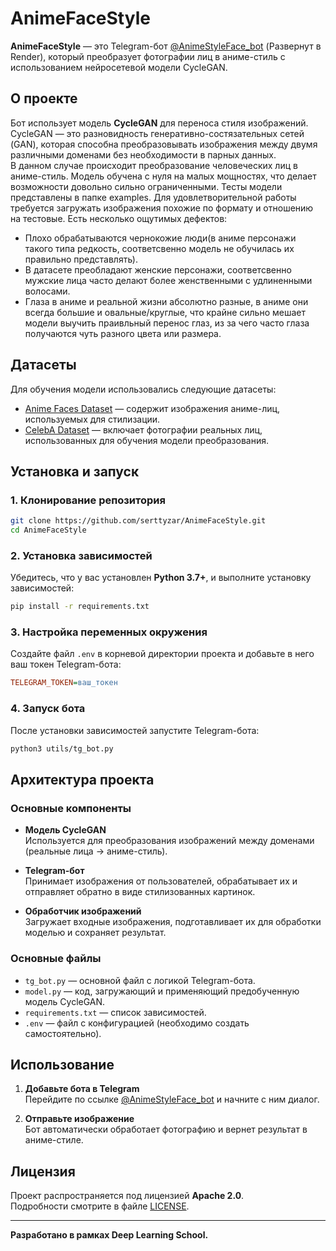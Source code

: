 # AnimeFaceStyle

**AnimeFaceStyle** — это Telegram-бот [@AnimeStyleFace_bot](https://t.me/AnimeStyleFace_bot) (Развернут в Render), который преобразует фотографии лиц в аниме-стиль с использованием нейросетевой модели CycleGAN.  


## О проекте

Бот использует модель **CycleGAN** для переноса стиля изображений.  
CycleGAN — это разновидность генеративно-состязательных сетей (GAN), которая способна преобразовывать изображения между двумя различными доменами без необходимости в парных данных.  
В данном случае происходит преобразование человеческих лиц в аниме-стиль. Модель обучена с нуля на малых мощностях, что делает возможности довольно сильно ограниченными.
Тесты модели представлены в папке examples. Для удовлетворительной работы требуется загружать изображения похожие по формату и отношению на тестовые. Есть несколько ощутимых дефектов: 
- Плохо обрабатываются чернокожие люди(в аниме персонажи такого типа редкость, соответсвенно модель не обучилась их правильно представлять).
- В датасете преобладают женские персонажи, соответсвенно мужские лица часто делают более женственными с удлиненными волосами.
- Глаза в аниме и реальной жизни абсолютно разные, в аниме они всегда большие и овальные/круглые, что крайне сильно мешает модели выучить праивльный перенос глаз, из за чего часто глаза получаются чуть разного цвета или размера.

## Датасеты

Для обучения модели использовались следующие датасеты:

- [Anime Faces Dataset](https://www.kaggle.com/datasets/soumikrakshit/anime-faces) — содержит изображения аниме-лиц, используемых для стилизации.
- [CelebA Dataset](https://www.kaggle.com/datasets/jessicali9530/celeba-dataset) — включает фотографии реальных лиц, использованных для обучения модели преобразования.

## Установка и запуск

### 1. Клонирование репозитория

```bash
git clone https://github.com/serttyzar/AnimeFaceStyle.git
cd AnimeFaceStyle
```

### 2. Установка зависимостей

Убедитесь, что у вас установлен **Python 3.7+**, и выполните установку зависимостей:

```bash
pip install -r requirements.txt
```

### 3. Настройка переменных окружения

Создайте файл `.env` в корневой директории проекта и добавьте в него ваш токен Telegram-бота:

```ini
TELEGRAM_TOKEN=ваш_токен
```

### 4. Запуск бота

После установки зависимостей запустите Telegram-бота:

```bash
python3 utils/tg_bot.py
```

## Архитектура проекта

### Основные компоненты

- **Модель CycleGAN**  
  Используется для преобразования изображений между доменами (реальные лица → аниме-стиль).

- **Telegram-бот**  
  Принимает изображения от пользователей, обрабатывает их и отправляет обратно в виде стилизованных картинок.

- **Обработчик изображений**  
  Загружает входные изображения, подготавливает их для обработки моделью и сохраняет результат.

### Основные файлы

- `tg_bot.py` — основной файл с логикой Telegram-бота.
- `model.py` — код, загружающий и применяющий предобученную модель CycleGAN.
- `requirements.txt` — список зависимостей.
- `.env` — файл с конфигурацией (необходимо создать самостоятельно).

## Использование

1. **Добавьте бота в Telegram**  
   Перейдите по ссылке [@AnimeStyleFace_bot](https://t.me/AnimeStyleFace_bot) и начните с ним диалог.

2. **Отправьте изображение**  
   Бот автоматически обработает фотографию и вернет результат в аниме-стиле.

## Лицензия

Проект распространяется под лицензией **Apache 2.0**.  
Подробности смотрите в файле [LICENSE](LICENSE).

---

**Разработано в рамках Deep Learning School.**
